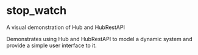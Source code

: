 # stop_watch

A visual demonstration of Hub and HubRestAPI

Demonstrates using Hub and HubRestAPI to model a dynamic system and provide
a simple user interface to it.